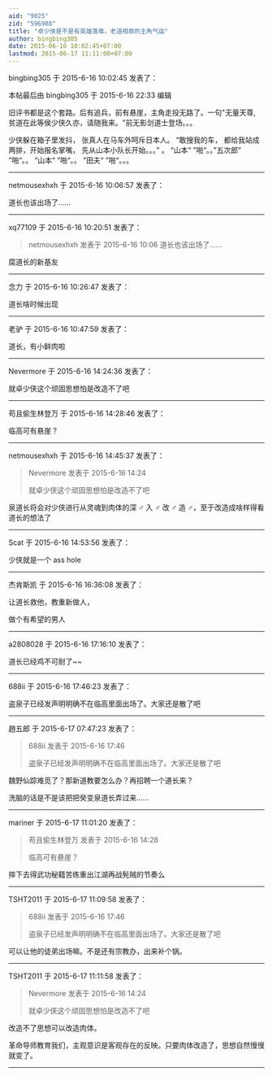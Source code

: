```yaml
---
aid: "9025"
zid: "596908"
title: "卓少侠是不是有英雄落难，老道相救的主角气运"
author: bingbing305
date: 2015-06-16 10:02:45+07:00
lastmod: 2015-06-17 11:11:00+07:00
---
```


bingbing305 于 2015-6-16 10:02:45 发表了：

本帖最后由 bingbing305 于 2015-6-16 22:33 编辑

旧评书都是这个套路。后有追兵，前有悬崖，主角走投无路了。一句"无量天尊, 贫道在此等侯少侠久亦，请随我来。"前无影剑道士登场。。。

少侠躲在箱子里发抖， 张真人在马车外呵斥日本人。 “敢搜我的车， 都给我站成两排，开始报名掌嘴， 先从山本小队长开始。。。” 。 “山本“ ”啪“。。”五次郎“ ”啪“。。 “山本“ ”啪“。。 ”田夫“ ”啪“。。。

---

netmousexhxh 于 2015-6-16 10:06:57 发表了：

道长也该出场了……

---

xq77109 于 2015-6-16 10:20:51 发表了：

> netmousexhxh 发表于 2015-6-16 10:06 道长也该出场了……

腐道长的新基友

---

念力 于 2015-6-16 10:26:47 发表了：

道长啥时候出现

---

老驴 于 2015-6-16 10:47:59 发表了：

道长，有小鲜肉啦

---

Nevermore 于 2015-6-16 14:24:36 发表了：

就卓少侠这个顽固思想怕是改造不了吧

---

苟且偷生林登万 于 2015-6-16 14:28:46 发表了：

临高可有悬崖？

---

netmousexhxh 于 2015-6-16 14:45:37 发表了：

> Nevermore 发表于 2015-6-16 14:24
>
> 就卓少侠这个顽固思想怕是改造不了吧

泉道长将会对少侠进行从灵魂到肉体的深 ♂ 入 ♂ 改 ♂ 造 ♂，至于改造成啥样得看道长的想法了

---

Scat 于 2015-6-16 14:53:56 发表了：

少侠就是一个 ass hole

---

杰肯斯凯 于 2015-6-16 16:36:08 发表了：

让道长救他，教重新做人，

做个有希望的男人

---

a2808028 于 2015-6-16 17:16:10 发表了：

道长已经鸡不可耐了~~

---

688ii 于 2015-6-16 17:46:23 发表了：

盗泉子已经发声明明确不在临高里面出场了。大家还是散了吧

---

趙五郎 于 2015-6-17 07:47:23 发表了：

> 688ii 发表于 2015-6-16 17:46
>
> 盗泉子已经发声明明确不在临高里面出场了。大家还是散了吧

魏野仙踪难觅了？那新道教要怎么办？再招聘一个道长来？

洗脑的话是不是该把把癸变泉道长弄过来……

---

mariner 于 2015-6-17 11:01:20 发表了：

> 苟且偷生林登万 发表于 2015-6-16 14:28
>
> 临高可有悬崖？

摔下去得武功秘籍苦练重出江湖再战髡贼的节奏么

---

TSHT2011 于 2015-6-17 11:09:58 发表了：

> 688ii 发表于 2015-6-16 17:46
>
> 盗泉子已经发声明明确不在临高里面出场了。大家还是散了吧

可以让他的徒弟出场嘛。不是还有宗教办，出来补个锅。

---

TSHT2011 于 2015-6-17 11:11:58 发表了：

> Nevermore 发表于 2015-6-16 14:24
>
> 就卓少侠这个顽固思想怕是改造不了吧

改造不了思想可以改造肉体。

革命导师教育我们，主观意识是客观存在的反映。只要肉体改造了，思想自然慢慢就变了。

---
